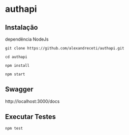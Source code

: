 # authapi

## Instalação

dependência NodeJs

```
git clone https://github.com/alexandreceti/authapi.git

cd authapi

npm install

npm start
```
## Swagger

http://localhost:3000/docs

## Executar Testes

```
npm test
```
